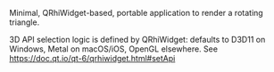 Minimal, QRhiWidget-based, portable application to render a rotating triangle.

3D API selection logic is defined by QRhiWidget: defaults to D3D11 on Windows, Metal on macOS/iOS, OpenGL elsewhere. See https://doc.qt.io/qt-6/qrhiwidget.html#setApi
